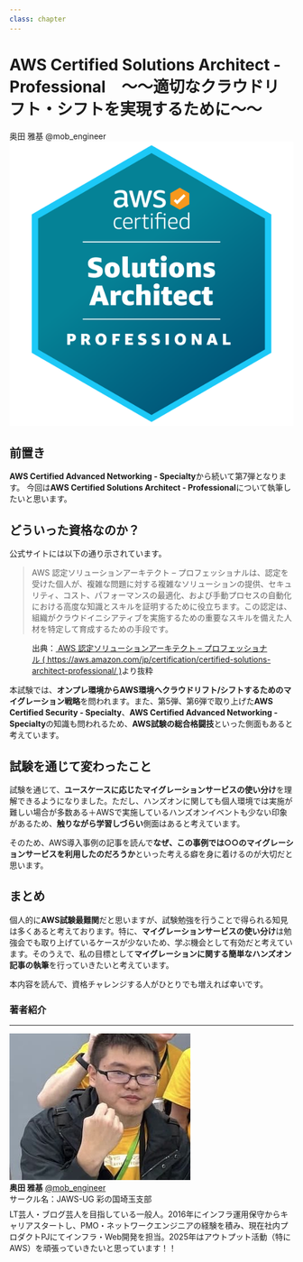 ```yaml
---
class: chapter
---
```


# AWS Certified Solutions Architect - Professional　～～適切なクラウドリフト・シフトを実現するために～～

<div class="flush-right">
奥田 雅基 @mob_engineer
</div>

<img src="images/chap-mob_engineer-certificates/aws-certified-solutions-architect-professional.png">

## 前置き

**AWS Certified Advanced Networking - Specialty**から続いて第7弾となります。
今回は**AWS Certified Solutions Architect - Professional**について執筆したいと思います。

## どういった資格なのか？

公式サイトには以下の通り示されています。

>AWS 認定ソリューションアーキテクト – プロフェッショナルは、認定を受けた個人が、複雑な問題に対する複雑なソリューションの提供、セキュリティ、コスト、パフォーマンスの最適化、および手動プロセスの自動化における高度な知識とスキルを証明するために役立ちます。この認定は、組織がクラウドイニシアティブを実施するための重要なスキルを備えた人材を特定して育成するための手段です。

<figure><figcaption>出典：<a href="https://aws.amazon.com/jp/certification/certified-solutions-architect-professional/"> AWS 認定ソリューションアーキテクト – プロフェッショナル ( https://aws.amazon.com/jp/certification/certified-solutions-architect-professional/ )</a>より抜粋</figcaption></figure>

本試験では、**オンプレ環境からAWS環境へクラウドリフト/シフトするためのマイグレーション戦略**を問われます。また、第5弾、第6弾で取り上げた**AWS Certified Security - Specialty**、**AWS Certified Advanced Networking - Specialty**の知識も問われるため、**AWS試験の総合格闘技**といった側面もあると考えています。

## 試験を通じて変わったこと

試験を通じて、**ユースケースに応じたマイグレーションサービスの使い分け**を理解できるようになりました。ただし、ハンズオンに関しても個人環境では実施が難しい場合が多数ある＋AWSで実施しているハンズオンイベントも少ない印象があるため、**触りながら学習しづらい**側面はあると考えています。

そのため、AWS導入事例の記事を読んで**なぜ、この事例では○○のマイグレーションサービスを利用したのだろうか**といった考える癖を身に着けるのが大切だと思います。

## まとめ

個人的に**AWS試験最難関**だと思いますが、試験勉強を行うことで得られる知見は多くあると考えております。特に、**マイグレーションサービスの使い分け**は勉強会でも取り上げているケースが少ないため、学ぶ機会として有効だと考えています。そのうえで、私の目標として**マイグレーションに関する簡単なハンズオン記事の執筆**を行っていきたいと考えています。

本内容を読んで、資格チャレンジする人がひとりでも増えれば幸いです。

### 著者紹介

---

<div class="author-profile">
    <img src="images/mobengineer.png">
    <div>
        <div>
            <b>奥田 雅基</b>
            <a href="https://x.com/mob_engineer">@mob_engineer</a>
        </div>
        <div>
            サークル名：JAWS-UG 彩の国埼玉支部
        </div>
    </div>
</div>
<p style="margin-top: 0.5em; margin-bottom: 2em;">
LT芸人・ブログ芸人を目指している一般人。2016年にインフラ運用保守からキャリアスタートし、PMO・ネットワークエンジニアの経験を積み、現在社内プロダクトPJにてインフラ・Web開発を担当。2025年はアウトプット活動（特にAWS）を頑張っていきたいと思っています！！
</p>